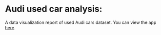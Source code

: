 # Audi used car analysis:
A data visualization report of used Audi cars dataset.
You can view the app [here](https://6jnrcp-nandini-jaiswal.shinyapps.io/firstApp/).
